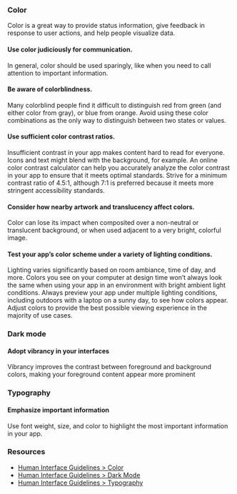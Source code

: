 ### Color

Color is a great way to provide status information, give feedback in response to user actions, and help people visualize data.

#### Use color judiciously for communication.

In general, color should be used sparingly, like when you need to call attention to important information.

#### Be aware of colorblindness.

Many colorblind people find it difficult to distinguish red from green (and either color from gray), or blue from orange. Avoid using these color combinations as the only way to distinguish between two states or values.

#### Use sufficient color contrast ratios.

Insufficient contrast in your app makes content hard to read for everyone. Icons and text might blend with the background, for example. An online color contrast calculator can help you accurately analyze the color contrast in your app to ensure that it meets optimal standards. Strive for a minimum contrast ratio of 4.5:1, although 7:1 is preferred because it meets more stringent accessibility standards.

#### Consider how nearby artwork and translucency affect colors.

Color can lose its impact when composited over a non-neutral or translucent background, or when used adjacent to a very bright, colorful image.

#### Test your app’s color scheme under a variety of lighting conditions.

Lighting varies significantly based on room ambiance, time of day, and more. Colors you see on your computer at design time won’t always look the same when using your app in an environment with bright ambient light conditions. Always preview your app under multiple lighting conditions, including outdoors with a laptop on a sunny day, to see how colors appear. Adjust colors to provide the best possible viewing experience in the majority of use cases.

### Dark mode

#### Adopt vibrancy in your interfaces

Vibrancy improves the contrast between foreground and background colors, making your foreground content appear more prominent

### Typography

#### Emphasize important information

Use font weight, size, and color to highlight the most important information in your app.

### Resources

- [Human Interface Guidelines > Color](https://developer.apple.com/design/human-interface-guidelines/macos/visual-design/color/)
- [Human Interface Guidelines > Dark Mode](https://developer.apple.com/design/human-interface-guidelines/macos/visual-design/dark-mode/)
- [Human Interface Guidelines > Typography](https://developer.apple.com/design/human-interface-guidelines/macos/visual-design/typography/)
